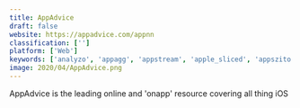 ```yaml
---
title: AppAdvice
draft: false 
website: https://appadvice.com/appnn
classification: ['']
platform: ['Web']
keywords: ['analyzo', 'appagg', 'appstream', 'apple_sliced', 'appszito', 'appvers', 'aptoide', 'bing', 'ecosia', 'filehippo_app_manager', 'jazzmyapp', 'magicube', 'softpedia', 'software_informer', 'startpage', 'titanium_backup', 'zestia', 'oandbackup']
image: 2020/04/AppAdvice.png
---
```

AppAdvice is the leading online and 'onapp' resource covering all thing iOS